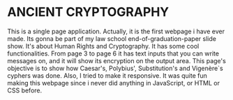 # ANCIENT CRYPTOGRAPHY

This is a single page application. Actually, it is the first webpage i have ever made. Its gonna be part of my law school end-of-graduation-paper slide show. It's about Human Rights and Cryptography. It has some cool functionalities. From page 3 to page 6 it has text inputs that you can write messages on, and it will show its encryption on the output area. This page\'s objective is to show how Caesar\'s, Polybius\', Substitution\'s and Vigenère\`s cyphers was done. Also, I tried to make it responsive. It was quite fun making this webpage since i never did anything in JavaScript, or HTML or CSS before.
